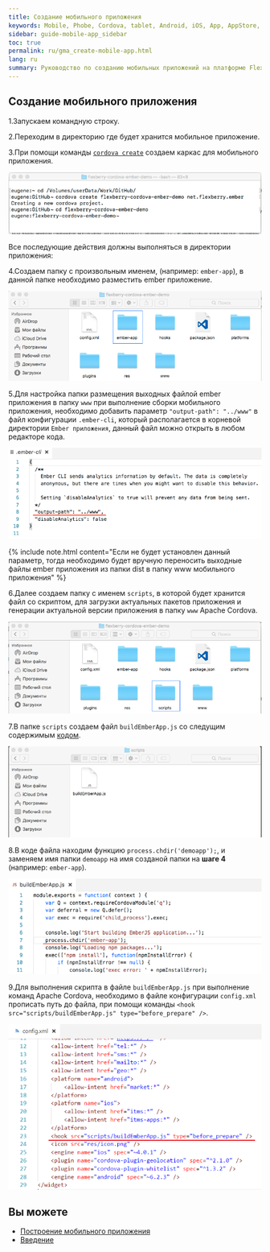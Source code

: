 ```yaml
---
title: Создание мобильного приложения 
keywords: Mobile, Phobe, Cordova, tablet, Android, iOS, App, AppStore, play market
sidebar: guide-mobile-app_sidebar
toc: true
permalink: ru/gma_create-mobile-app.html
lang: ru
summary: Руководство по созданию мобильных приложений на платформе Flexberry.
---
```


## Создание мобильного приложения

1.Запускаем командную строку.

2.Переходим в директорию где будет хранится мобильное приложение.

3.При помощи команды [`cordova create`](https://cordova.apache.org/docs/en/latest/reference/cordova-cli/index.html#cordova-create-command) создаем каркас для мобильного приложения. 

![](/images/pages/guides/mobile-app/terminal.png)

Все последующие действия должны выполняться в директории приложения:

4.Создаем папку с произвольным именем, (например: `ember-app`), в данной папке необходимо разместить ember приложение.

![](/images/pages/guides/mobile-app/create-finder-ember-app.png)

5.Для настройка папки размещения выходных файлой ember приложения в папку `www` при выполнение сборки мобильного приложения, необходимо добавить параметр `"output-path": "../www"` в файл конфигурации `.ember-cli`, который располагается в корневой директории `Ember приложения`, данный файл можно открыть в любом редакторе кода.

![](/images/pages/guides/mobile-app/add-new-param-embercli.png)

{% include note.html content="Если не будет установлен данный параметр, тогда необходимо будет вручную переносить выходные файлы ember приложения из папки dist в папку www мобильного приложения" %}

6.Далее создаем папку с именем `scripts`, в которой будет хранится файл со скриптом, для загрузки актуальных пакетов приложения и генерации актуальной версии приложения в папку `www` Apache Cordova.

![](/images/pages/guides/mobile-app/create-finder-scripts.png)

7.В папке `scripts` создаем файл `buildEmberApp.js` со следущим содержимым [кодом](https://github.com/Flexberry/flexberry-cordova-ember-demo/blob/master/scripts/buildEmberApp.js).

![](/images/pages/guides/mobile-app/create-file-buildEmberApp.png)

8.В коде файла находим функцию `process.chdir('demoapp');`, и заменяем имя папки `demoapp` на имя созданой папки на **шаге 4** (например: `ember-app`).

![](/images/pages/guides/mobile-app/update-name-app-code.png)

9.Для выполнения скрипта в файле `buildEmberApp.js` при выполнение команд Apache Cordova, необходимо в файле конфигурации `config.xml` прописать путь до файла, при помощи команды `<hook src="scripts/buildEmberApp.js" type="before_prepare" />`. 

![](/images/pages/guides/mobile-app/add-hook-config-cordova.PNG)

## Вы можете

* [Построение мобильного приложения](gma_build-mobile-app.html)
* [Введение](gma_landing-page.html)
